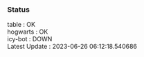 ### Status


table : OK  
hogwarts : OK  
icy-bot : DOWN  
Latest Update : 2023-06-26 06:12:18.540686
